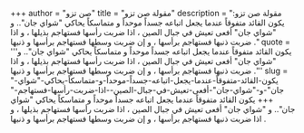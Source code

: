 +++
author = "صن تزو"
title = "مقولة صن تزو"
description = "مقولة صن تزو: يكون القائد متفوقاً عندما يجعل اتباعه جسداً موحداً و متماسكاً يحاكي "شواي جان".. و "شواي جان" أفعى تعيش في جبال الصين ، اذا ضربت رأسها فستهاجم بذيلها ، و اذا ضربت ذنبها فستهاجم برأسها ، و إن ضربت وسطها فستهاجم برأسها و ذنبها ."
quote = '''يكون القائد متفوقاً عندما يجعل اتباعه جسداً موحداً و متماسكاً يحاكي "شواي جان".. و "شواي جان" أفعى تعيش في جبال الصين ، اذا ضربت رأسها فستهاجم بذيلها ، و اذا ضربت ذنبها فستهاجم برأسها ، و إن ضربت وسطها فستهاجم برأسها و ذنبها .''' 
slug = "يكون-القائد-متفوقاً-عندما-يجعل-اتباعه-جسداً-موحداً-و-متماسكاً-يحاكي-"شواي-جان"-و-"شواي-جان"-أفعى-تعيش-في-جبال-الصين--اذا-ضربت-رأسها-فستهاجم-"
+++
يكون القائد متفوقاً عندما يجعل اتباعه جسداً موحداً و متماسكاً يحاكي "شواي جان".. و "شواي جان" أفعى تعيش في جبال الصين ، اذا ضربت رأسها فستهاجم بذيلها ، و اذا ضربت ذنبها فستهاجم برأسها ، و إن ضربت وسطها فستهاجم برأسها و ذنبها .
